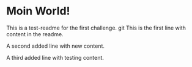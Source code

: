# Moin World!

This is a test-readme for the first challenge.
git
This is the first line with content in the readme.

A second added line with new content.

A third added line with testing content.
